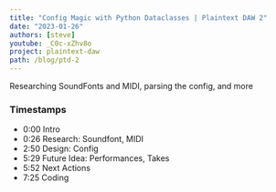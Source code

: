 ```yaml
---
title: "Config Magic with Python Dataclasses | Plaintext DAW 2"
date: "2023-01-26"
authors: [steve]
youtube: _C0c-xZhv8o
project: plaintext-daw
path: /blog/ptd-2
---
```


<YouTubePlayer youtubeLink={frontmatter.youtube} />

Researching SoundFonts and MIDI, parsing the config, and more

<!-- truncate -->

### Timestamps

- 0:00 Intro
- 0:26 Research: Soundfont, MIDI
- 2:50 Design: Config
- 5:29 Future Idea: Performances, Takes
- 5:52 Next Actions
- 7:25 Coding
